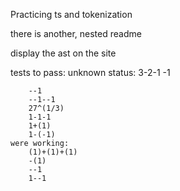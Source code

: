 Practicing ts and tokenization 

there is another, nested readme


display the ast on the site

tests to pass:
    unknown status:
        3-2-1
        -1
        
        --1
        --1--1
        27^(1/3)
        1-1-1
        1+(1)
        1-(-1)
    were working:
        (1)+(1)+(1)
        -(1)
        --1
        1--1